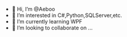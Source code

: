 - 👋 Hi, I’m @Aeboo
- 👀 I’m interested in C#,Python,SQLServer,etc.
- 🌱 I’m currently learning WPF
- 💞️ I’m looking to collaborate on ...

<!---
Aeboo/Aeboo is a ✨ special ✨ repository because its `README.md` (this file) appears on your GitHub profile.
You can click the Preview link to take a look at your changes.
--->
